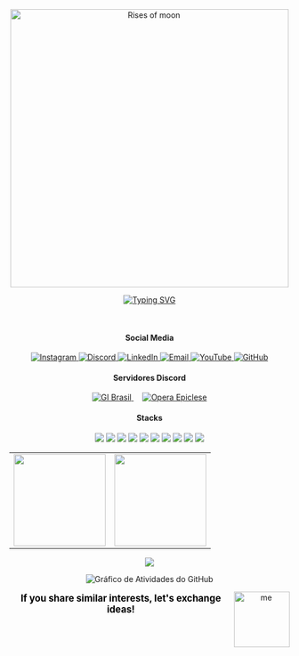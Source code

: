 <div align="center">
    <img src="https://i.imgur.com/zGDf2zH.png" width="500" alt="Rises of moon">
</div>

<div align="center">
  
[![Typing SVG](https://readme-typing-svg.herokuapp.com/?color=000000&size=35&center=true&vCenter=true&width=1000&lines=Welcome,+My+name+is+Ryan+Rodrigues!;Bem+vindo,+Meu+Nome+é+Ryan+Rodrigues!&color=FFFFFF)](https://git.io/typing-svg)

<br>

#### Social Media

<a href="https://instagram.com/ryan.ditko">
  <img src="https://img.shields.io/badge/Instagram-000000.svg?style=flat&logo=Instagram&logoColor=white" alt="Instagram"/>
</a>
<a href="https://discord.gg/eWkcKYKCc4">
  <img src="https://img.shields.io/badge/Discord-000000.svg?style=flat&logo=discord&logoColor=white" alt="Discord"/>
</a>
<a href="https://www.linkedin.com/in/ryan-rodrigues-592a27313">
  <img src="https://img.shields.io/badge/LinkedIn-000000.svg?style=flat&logo=linkedin&logoColor=white" alt="LinkedIn"/>
</a>
<a href="mailto:yryurodriguess@gmail.com">
  <img src="https://img.shields.io/badge/Email-000000.svg?style=flat&logo=gmail&logoColor=white" alt="Email"/>
</a>
<a href="https://www.youtube.com/@Ryanditko">
  <img src="https://img.shields.io/badge/Youtube-000000.svg?style=flat&logo=youtube&logoColor=white" alt="YouTube"/>
</a>
<a href="https://github.com/Ryanditko">
  <img src="https://img.shields.io/badge/Github-000000.svg?style=flat&logo=github&logoColor=white" alt="GitHub"/>
</a>


#### Servidores Discord

<div align="center">
  <a href="https://discord.gg/gibrasil">
    <img src="https://cardzera.audibert.dev/api/748720691645251716?t={timestamp}" alt="GI Brasil"/>
  </a>
  &nbsp;&nbsp;&nbsp;
  <a href="https://discord.gg/operaepiclese">
    <img src="https://cardzera.audibert.dev/api/996403908530405406?t={timestamp}" alt="Opera Epiclese"/>
  </a>
</div>

#### Stacks

<div align="center">
    <p>
        <img src="https://img.shields.io/badge/python-000000?style=for-the-badge&logo=python&logoColor=white"/>
        <img src="https://img.shields.io/badge/javascript-000000?style=for-the-badge&logo=javascript&logoColor=white"/>
        <img src="https://img.shields.io/badge/typescript-000000?style=for-the-badge&logo=typescript&logoColor=white"/>
        <img src="https://img.shields.io/badge/node.js-000000?style=for-the-badge&logo=node.js&logoColor=white"/>
        <img src="https://img.shields.io/badge/html-000000?style=for-the-badge&logo=html5&logoColor=white"/>
        <img src="https://img.shields.io/badge/css-000000?style=for-the-badge&logo=css3&logoColor=white"/>
        <img src="https://img.shields.io/badge/git-000000?style=for-the-badge&logo=git&logoColor=white"/>
        <img src="https://img.shields.io/badge/github-000000?style=for-the-badge&logo=github&logoColor=white"/>
        <img src="https://img.shields.io/badge/aws-000000?style=for-the-badge&logo=amazonwebservices&logoColor=white"/>
         <img src="https://img.shields.io/badge/docker-000000?style=for-the-badge&logo=docker&logoColor=white"/>
    </p>
</div>

<div align="center">
    <table>
  <tr>
    <td>
      <img src="https://github-readme-stats.vercel.app/api?username=Ryanditko&theme=dark&hide_border=false&include_all_commits=true&count_private=true&show_icons=true&bg_color=000000&title_color=FFFFFF&text_color=FFFFFF&icon_color=FFFFFF&hide=contribs" height="165"/>
    </td>
    <td>
      <img src="https://github-readme-stats.vercel.app/api/top-langs/?username=Ryanditko&layout=compact&theme=dark&hide_border=false&bg_color=000000&title_color=FFFFFF&text_color=FFFFFF" height="165"/>
    </td>
  </tr>
</table>

<img src="https://github-profile-trophy.vercel.app/?username=Ryanditko&theme=onedark&no-frame=true&no-bg=true&margin-w=10&title=FFFFFF&text=FFFFFF" />

![Gráfico de Atividades do GitHub](https://github-readme-activity-graph.vercel.app/graph?username=Ryanditko&theme=github-compact&bg_color=000000&color=FFFFFF&line=FFFFFF&point=FFFFFF&area=true&hide_border=true)

</div>

<img align="right" src="https://i.imgur.com/M88ww3B.png" alt="me" style="min-width: 100px; max-width: 100px; width: 100px;">

<div align="center">
  <p style="font-size: 1.2em; color: #000000;">
    <strong>If you share similar interests, let's exchange ideas!</strong>
  </p>
</div>
